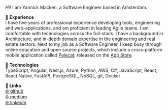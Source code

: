 *Hi!* I am Yannick Macken, a Software Engineer based in Amsterdam.

🌟 **Experience**\
I have five years of professional experience developing tools, engineering and web-applications, and am proficient in leading Agile teams. I am comfortable with technologies across the full-stack. I have a background in Architecture, and in-depth domain expertise in the engineering and real estate sectors. Next to my job as a Software Engineer, I keep busy through online education and open source projects, which include a cross-platform mobile application called [Polecat](https://github.com/polecat-app/polecat-light), released on the [App Store](https://apps.apple.com/nl/app/polecat/id6451390427).

🦾 **Technologies**\
TypeScript, Angular, Nest.js, Azure, Python, AWS, C#, JavaScript, React, React Native, FastAPI, PostgreSQL, NoSQL, git, Docker

🔗 **Links**\
[🌐 github](https://github.com/yannickmacken) \
[🌐 medium](https://medium.com/@yannickmacken) \
[🌐 linkedIn](https://www.linkedin.com/in/yannickmacken/)
